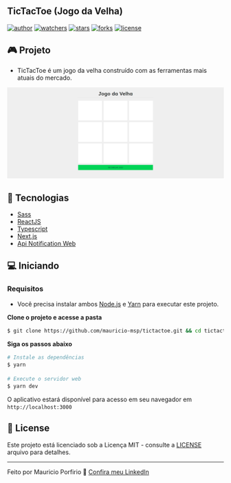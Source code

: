 ## TicTacToe (Jogo da Velha)

[![author](https://img.shields.io/badge/author-mauricioporfirio-blueviolet?style=flat-square)](https://github.com/mauricio-msp)
[![watchers](https://img.shields.io/github/watchers/mauricio-msp/tictactoe?style=flat-square&color=blueviolet)](https://github.com/mauricio-msp/tictactoe/watchers)
[![stars](https://img.shields.io/github/stars/mauricio-msp/tictactoe?style=flat-square&color=blueviolet)](https://github.com/mauricio-msp/tictactoe/stargazers)
[![forks](https://img.shields.io/github/forks/mauricio-msp/tictactoe?style=flat-square&color=blueviolet)](https://github.com/mauricio-msp/tictactoe/network/members)
[![license](https://img.shields.io/badge/license-MIT-blueviolet?style=flat-square)](LICENSE)

## 🎮 Projeto 
- TicTacToe é um jogo da velha construído com as ferramentas mais atuais do mercado.

![TicTacToe preview](.github/preview-animated.gif)

## 🚀 Tecnologias

- [Sass](https://sass-lang.com/)
- [ReactJS](https://reactjs.org/)
- [Typescript](https://www.typescriptlang.org/)
- [Next.js](https://nextjs.org/)
- [Api Notification Web](https://developer.mozilla.org/pt-BR/docs/Web/API/Notification)

## 💻 Iniciando

### Requisitos

- Você precisa instalar ambos [Node.js](https://nodejs.org/en/download/) e [Yarn](https://yarnpkg.com/) para executar este projeto.

**Clone o projeto e acesse a pasta**

```bash
$ git clone https://github.com/mauricio-msp/tictactoe.git && cd tictactoe-next
```

**Siga os passos abaixo**

```bash
# Instale as dependências
$ yarn

# Execute o servidor web
$ yarn dev
```

O aplicativo estará disponível para acesso em seu navegador em `http://localhost:3000`

## 📝 License

Este projeto está licenciado sob a Licença MIT - consulte a [LICENSE](LICENSE) arquivo para detalhes.

---

Feito por Mauricio Porfirio 👋 [Confira meu LinkedIn](https://www.linkedin.com/in/mauricio-porfirio-673857105/)
